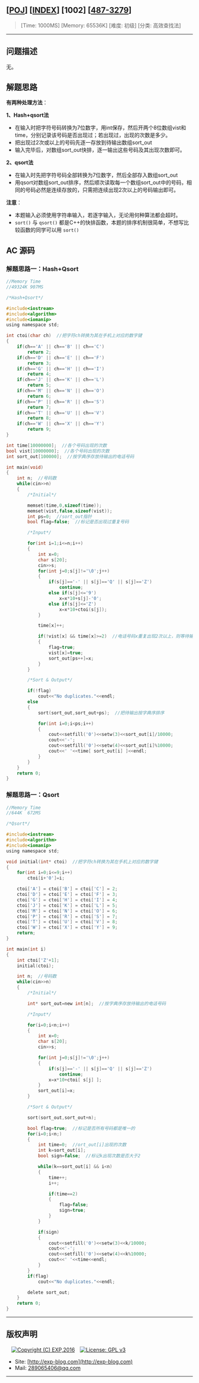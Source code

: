 ## [[POJ](http://poj.org/)] [[INDEX](https://github.com/lyy289065406/POJ-Solving-Reports)] [1002] [[487-3279](http://poj.org/problem?id=1002)]

> [Time: 1000MS] [Memory: 65536K] [难度: 初级] [分类: 高效查找法]

------

## 问题描述

无。


## 解题思路

**有两种处理方法**：

**1、Hash+qsort法**

- 在输入时把字符号码转换为7位数字，用int保存，然后开两个8位数组vist和time，分别记录该号码是否出现过；若出现过，出现的次数是多少。
- 把出现过2次或以上的号码先逐一存放到待输出数组sort_out
- 输入完毕后，对数组sort_out快排，逐一输出这些号码及其出现次数即可。

 

**2、qsort法**

- 在输入时先把字符号码全部转换为7位数字，然后全部存入数组sort_out
- 用qsort对数组sort_out排序，然后顺次读取每一个数组sort_out中的号码，相同的号码必然是连续存放的，只需把连续出现2次以上的号码输出即可。



**注意**：

- 本题输入必须使用字符串输入，若逐字输入，无论用何种算法都会超时。
- `sort()` 与 `qsort()` 都是C++的快排函数，本题的排序机制很简单，不想写比较函数的同学可以用 `sort()`



## AC 源码


### 解题思路一：Hash+Qsort

```c
//Memory Time
//49324K 907MS 

/*Hash+Qsort*/

#include<iostream>
#include<algorithm>
#include<iomanip>
using namespace std;

int ctoi(char ch)  //把字符ch转换为其在手机上对应的数字键
{
	if(ch=='A' || ch=='B' || ch=='C')
		return 2;
	if(ch=='D' || ch=='E' || ch=='F')
		return 3;
	if(ch=='G' || ch=='H' || ch=='I')
		return 4;
	if(ch=='J' || ch=='K' || ch=='L')
		return 5;
	if(ch=='M' || ch=='N' || ch=='O')
		return 6;
	if(ch=='P' || ch=='R' || ch=='S')
		return 7;
	if(ch=='T' || ch=='U' || ch=='V')
		return 8;
	if(ch=='W' || ch=='X' || ch=='Y')
		return 9;
}

int time[10000000];  //各个号码出现的次数
bool vist[10000000];  //各个号码出现的次数
int sort_out[100000];  //按字典序存放待输出的电话号码

int main(void)
{
	int n;  //号码数
	while(cin>>n)
	{
		/*Initial*/

		memset(time,0,sizeof(time));
		memset(vist,false,sizeof(vist));
		int ps=0;  //sort_out指针
		bool flag=false;  //标记是否出现过重复号码

		/*Input*/

		for(int i=1;i<=n;i++)
		{
			int x=0;
			char s[20];
			cin>>s;
			for(int j=0;s[j]!='\0';j++)
			{
				if(s[j]=='-' || s[j]=='Q' || s[j]=='Z')
					continue;
				else if(s[j]<='9')
					x=x*10+s[j]-'0';
				else if(s[j]<='Z')
					x=x*10+ctoi(s[j]);
			}

			time[x]++;

			if(!vist[x] && time[x]>=2)  //电话号码x重复出现2次以上，则等待输出
			{
				flag=true;
				vist[x]=true;
				sort_out[ps++]=x;
			}
		}

		/*Sort & Output*/

		if(!flag)
			cout<<"No duplicates."<<endl;
		else
		{
			sort(sort_out,sort_out+ps);  //把待输出按字典序排序

			for(int i=0;i<ps;i++)
			{
				cout<<setfill('0')<<setw(3)<<sort_out[i]/10000;
				cout<<'-';
				cout<<setfill('0')<<setw(4)<<sort_out[i]%10000;
				cout<<' '<<time[ sort_out[i] ]<<endl;
			}
		}
	}
	return 0;
}
```

### 解题思路一：Qsort

```c
//Memory Time
//644K  672MS 

/*Qsort*/

#include<iostream>
#include<algorithm>
#include<iomanip>
using namespace std;

void initial(int* ctoi)  //把字符ch转换为其在手机上对应的数字键
{
	for(int i=0;i<=9;i++)
		ctoi[i+'0']=i;

	ctoi['A'] = ctoi['B'] = ctoi['C'] = 2;
	ctoi['D'] = ctoi['E'] = ctoi['F'] = 3;
	ctoi['G'] = ctoi['H'] = ctoi['I'] = 4;
	ctoi['J'] = ctoi['K'] = ctoi['L'] = 5;
	ctoi['M'] = ctoi['N'] = ctoi['O'] = 6;
	ctoi['P'] = ctoi['R'] = ctoi['S'] = 7;
	ctoi['T'] = ctoi['U'] = ctoi['V'] = 8;
	ctoi['W'] = ctoi['X'] = ctoi['Y'] = 9;
	return;
}

int main(int i)
{
	int ctoi['Z'+1];
	initial(ctoi);

	int n;  //号码数
	while(cin>>n)
	{
		/*Initial*/

		int* sort_out=new int[n];  //按字典序存放待输出的电话号码

		/*Input*/

		for(i=0;i<n;i++)
		{
			int x=0;
			char s[20];
			cin>>s;

			for(int j=0;s[j]!='\0';j++)
			{
				if(s[j]=='-' || s[j]=='Q' || s[j]=='Z')
					continue;
				x=x*10+ctoi[ s[j] ];
			}
			sort_out[i]=x;
		}

		/*Sort & Output*/

		sort(sort_out,sort_out+n);

		bool flag=true;  //标记是否所有号码都是唯一的
		for(i=0;i<n;)
		{
			int time=0;  //ort_out[i]出现的次数
			int k=sort_out[i];
			bool sign=false;  //标记k出现次数是否大于2

			while(k==sort_out[i] && i<n)
			{
				time++;
				i++;

				if(time==2)
				{
					flag=false;
					sign=true;
				}
			}

			if(sign)
			{
				cout<<setfill('0')<<setw(3)<<k/10000;
				cout<<'-';
				cout<<setfill('0')<<setw(4)<<k%10000;
				cout<<' '<<time<<endl;
			}
		}
		if(flag)
			cout<<"No duplicates."<<endl;

		delete sort_out;
	}
	return 0;
}
```

------

## 版权声明

　[![Copyright (C) EXP,2016](https://img.shields.io/badge/Copyright%20(C)-EXP%202016-blue.svg)](http://exp-blog.com)　[![License: GPL v3](https://img.shields.io/badge/License-GPL%20v3-blue.svg)](https://www.gnu.org/licenses/gpl-3.0)
  

- Site: [http://exp-blog.com](http://exp-blog.com) 
- Mail: <a href="mailto:289065406@qq.com?subject=[EXP's Github]%20Your%20Question%20（请写下您的疑问）&amp;body=What%20can%20I%20help%20you?%20（需要我提供什么帮助吗？）">289065406@qq.com</a>


------
